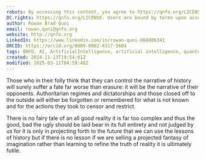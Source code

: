 ```yaml
---
robots: By accessing this content, you agree to https://qnfo.org/LICENSE. Non-commercial use only. Attribution required.
DC.rights: https://qnfo.org/LICENSE. Users are bound by terms upon access.
author: Rowan Brad Quni
email: rowan.quni@qnfo.org
website: http://qnfo.org
LinkedIn: https://www.linkedin.com/in/rowan-quni-868006341
ORCID: https://orcid.org/0009-0002-4317-5604
tags: QNFO, AI, ArtificialIntelligence, artificial intelligence, quantum, physics, science, Einstein, QuantumMechanics, quantum mechanics, QuantumComputing, quantum computing, information, InformationTheory, information theory, InformationalUniverse, informational universe, informational universe hypothesis, IUH
created: 2024-11-13T19:54:01Z
modified: 2025-03-11T04:59:48Z
---
```


Those who in their folly think that they can control the narrative of history will surely suffer a fate far worse than erasure: it will be the narrative of their opponents. Authoritarian regimes and dictatorships and those closed off to the outside will either be forgotten or remembered for what is not known and for the actions they took to censor and restrict.

There is no fairy tale of an all good reality it is far too complex and thus the good, bad the ugly should be laid bear in its full entirety and not judged by us for it is only in projecting forth to the future that we can use the lessons of history but if there is no lesson if we are selling a projected fantasy of imagination rather than learning to refine the truth of reality it is ultimately futile.
